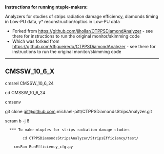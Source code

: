 <b>Instructions for running ntuple-makers:</b>

Analyzers for studies of strips radiation damage efficiency, diamonds timing in Low-PU data, y* reconstruction/optics in Low-PU data

   * Forked from https://github.com/jjhollar/CTPPSDiamondAnalyzer - see there for instructions to run the 
original monitor/skimming code
   * Which was forked from https://github.com/dfigueiredo/CTPPSDiamondAnalyzer - see there for instructions to run the 
original monitor/skimming code

---------------------------------------------------------------
CMSSW_10_6_X 
---------------------------------------------------------------
cmsrel CMSSW_10_6_24

cd CMSSW_10_6_24

cmsenv

git clone git@github.com:michael-pitt/CTPPSDiamondsStripsAnalyzer.git

scram b -j 8


      *** To make ntuples for strips radiation damage studies

      	    cd CTPPSDiamondsStripsAnalyzer/StripsEfficiency/test/

	    cmsRun RunEfficiency_cfg.py

